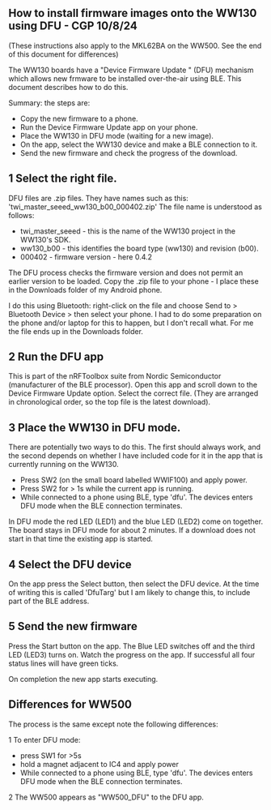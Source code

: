 ## How to install firmware images onto the WW130 using DFU - CGP 10/8/24

(These instructions also apply to the MKL62BA on the WW500. See the end of this document for differences)

The WW130 boards have a "Device Firmware Update " (DFU) mechanism which allows new frmware to be installed
over-the-air using BLE. This document describes how to do this.

Summary: the steps are:
- Copy the new firmware to a phone. 
- Run the Device Firmware Update app on your phone.
- Place the WW130 in DFU mode (waiting for a new image).
- On the app, select the WW130 device and make a BLE connection to it.
- Send the new firmware and check the progress of the download.

1 Select the right file.
------------------------
DFU files are .zip files. They have names such as this: 'twi_master_seeed_ww130_b00_000402.zip' 
The file name is understood as follows:
- twi_master_seeed - this is the name of the WW130 project in the WW130's SDK.
- ww130_b00 - this identifies the board type (ww130) and revision (b00).
- 000402 - firmware version - here 0.4.2

The DFU process checks the firmware version and does not permit an earlier version to be loaded.
Copy the .zip file to your phone - I place these in the Downloads folder of my Android phone.

I do this using Bluetooth: right-click on the file and choose 
Send to > Bluetooth Device > then select your phone. I had to do some preparation on the phone 
and/or laptop for this to happen, but I don't recall what. For me the file ends up in the Downloads folder.

2 Run the DFU app
-----------------
This is part of the nRFToolbox suite from Nordic Semiconductor (manufacturer of the BLE processor).
Open this app and scroll down to the Device Firmware Update option.
Select the correct file. (They are arranged in chronological order, so the top file is the latest download).

3	Place the WW130 in DFU mode.
---------------------------------
There are potentially two ways to do this. The first should always work, and the second depends on whether
I have included code for it in the app that is currently running on the WW130.
- Press SW2 (on the small board labelled WWIF100) and apply power.
- Press SW2 for > 1s while the current app is running. 
- While connected to a phone using BLE, type 'dfu'. The devices enters DFU mode when the BLE connection terminates.

In DFU mode the red LED (LED1) and the blue LED (LED2) come on together. The board stays in DFU mode for about 2 minutes.
If a download does not start in that time the existing app is started.

4	Select the DFU device
----------------------------
On the app press the Select button, then select the DFU device. At the time of writing this is called 'DfuTarg'
but I am likely to change this, to include part of the BLE address.

5 Send the new firmware
-------------------------
Press the Start button on the app. The Blue LED switches off and the third LED (LED3) turns on. 
Watch the progress on the app. If successful all four status lines will have green ticks.

On completion the new app starts executing.

## Differences for WW500
The process is the same except note the following differences:

1 To enter DFU mode:
 - press SW1 for >5s
 - hold a magnet adjacent to IC4 and apply power
 - While connected to a phone using BLE, type 'dfu'. The devices enters DFU mode when the BLE connection terminates.

2 The WW500 appears as "WW500_DFU" to the DFU app.






